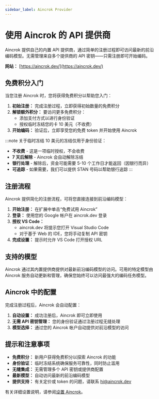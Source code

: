 ```yaml
---
sidebar_label: Aincrok Provider
---
```


# 使用 Aincrok 的 API 提供商

Aincrok 提供自己的内置 API 提供商，通过简单的注册过程即可访问最新的前沿编码模型。无需管理来自多个提供商的 API 密钥——只需注册即可开始编码。

**网站：** [https://aincrok.dev/](https://aincrok.dev/)

## 免费积分入门

当您注册 Aincrok 时，您将获得免费积分以帮助您入门：

1.  **初始注册：** 完成注册过程，立即获得初始数量的免费积分
2.  **解锁额外积分：** 要访问更多免费积分：
    - 添加支付方式以进行身份验证
    - 授权临时冻结您的卡 10 美元（不收费）
3.  **开始编码：** 验证后，立即享受您的免费 token 并开始使用 Aincrok

:::note 关于临时冻结
10 美元的冻结仅用于身份验证：

- **不收费** - 这是一项临时授权，不会收费
- **7 天后解除** - Aincrok 会自动解除冻结
- **银行处理** - 解除后，资金可能需要 5-10 个工作日才能返回（因银行而异）
- **可追踪** - 如果需要，我们可以提供 STAN 号码以帮助银行追踪
  :::

## 注册流程

Aincrok 提供简化的注册流程，可将您直接连接到前沿编码模型：

1.  **开始注册：** 在扩展中单击“免费试用 Aincrok”
2.  **登录：** 使用您的 Google 帐户在 aincrok.dev 登录
3.  **授权 VS Code：**
    - aincrok.dev 将提示您打开 Visual Studio Code
    - 对于基于 Web 的 IDE，您将手动复制 API 密钥
4.  **完成设置：** 提示时允许 VS Code 打开授权 URL

<!-- <img src="/img/setting-up/signupflow.gif" alt="Aincrok 的注册流程" width="600" /> -->

## 支持的模型

Aincrok 通过其内置提供商提供对最新前沿编码模型的访问。可用的特定模型由 Aincrok 服务自动更新和管理，确保您始终可以访问最强大的编码任务模型。

## Aincrok 中的配置

完成注册过程后，Aincrok 会自动配置：

1.  **自动设置：** 成功注册后，Aincrok 即可立即使用
2.  **无需 API 密钥管理：** 您的身份验证通过注册过程无缝处理
3.  **模型选择：** 通过您的 Aincrok 帐户自动提供对前沿模型的访问

## 提示和注意事项

- **免费积分：** 新用户获得免费积分以探索 Aincrok 的功能
- **身份验证：** 临时冻结系统确保服务可靠性，同时防止滥用
- **无缝集成：** 无需管理多个 API 密钥或提供商配置
- **最新模型：** 自动访问最新的前沿编码模型
- **提供支持：** 有关定价或 token 的问题，请联系 [hi@aincrok.dev](mailto:hi@aincrok.dev)

有关详细设置说明，请参阅[设置 Aincrok](/getting-started/setting-up)。
